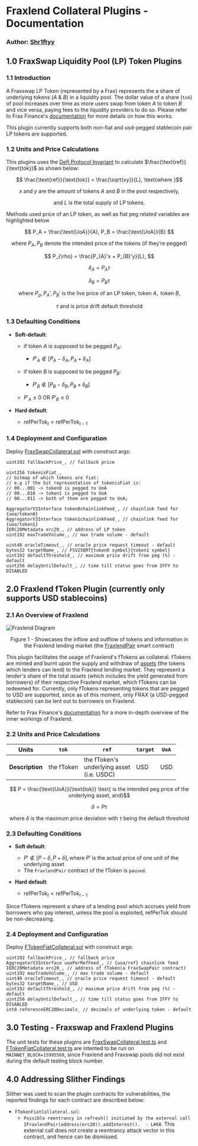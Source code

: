 # Fraxlend Collateral Plugins - Documentation
### Author: [Shr1ftyy](https://github.com/Shr1ftyy)
## 1.0 FraxSwap Liquidity Pool (LP) Token Plugins 

### 1.1 Introduction 

A Fraxswap LP Token (represented by a Frax) represents the a share of underlying tokens ($A$ & $B$) in a liquidity pool.
The dollar value of a share (`tok`) of pool increases over time as more users swap from token $A$ 
to token $B$ and vice versa, paying fees to the liquidity providers to do so. Please refer to Frax
Finance's [documentation](https://docs.frax.finance/fraxswap/technical-specifications) for more
details on how this works. 

This plugin currently supports both non-fiat and usd-pegged stablecoin pair LP tokens are supported.

### 1.2 Units and Price Calculations

This plugins uses the [Defi Protocol Invariant](https://github.com/reserve-protocol/protocol/blob/master/docs/collateral.md#defi-protocol-invariant) to calculate $\frac{\text{ref}}{\text{tok}}$ as shown below:

$$ \frac{\text{ref}}{\text{tok}} = \frac{\sqrt{xy}}{L}, \text{where }$$

$$ x \text{ and } y \text{ are the amount of tokens } A \text{ and } B \text{ in the pool respectively,} $$

$$ \text{and } L \text{ is the total } \text{supply of LP tokens. } $$

Methods used price of an LP token, as well as fiat peg related variables are highlighted below

$$ P_A = \frac{\text{UoA}}{A}, P_B = \frac{\text{UoA}}{B} $$

$$ \text{where } P_A, P_B \text{ denote the intended price of the tokens (if they're pegged)} $$

$$ P_{\rho} = \frac{P_{A}'x + P_{B}'y}{L}, $$

$$ \delta_A = P_A \tau $$

$$ \delta_B = P_B \tau $$

$$ \text{where } P_{\rho}, P_{A}',  P_{B}' \text{ is the live price of an LP token, token } A, \text{ token } B, $$

$$ \tau \text{ and is price drift default threshold} $$

### 1.3 Defaulting Conditions    
- **Soft-default**:
  - if token $A$ is supposed to be pegged $P_A$:
    - $P'_A \notin [P_A - \delta_A, P_A + \delta_A]$

  - if token $B$ is supposed to be pegged $P_B$:
    - $P'_B \notin [P_B - \delta_B, P_B + \delta_B]$ 
  
  - $P'_A \le 0$ OR $P'_B \le 0$

- **Hard default**: 
  - $\text{refPerTok} _{t} \lt \text{refPerTok} _{t-1}$

### 1.4 Deployment and Configuration

Deploy [FraxSwapCollateral.sol](./FraxSwapCollateral.sol) with construct args:
```
uint192 fallbackPrice_, // fallback price

uint256 tokenisFiat_, 
// bitmap of which tokens are fiat:
// e.g if the bit representation of tokenisFiat is:
// 00...001 -> token0 is pegged to UoA
// 00...010 -> token1 is pegged to UoA
// 00...011 -> both of them are pegged to UoA;

AggregatorV3Interface token0chainlinkFeed_, // chainlink feed for {uoa/token0}
AggregatorV3Interface token1chainlinkFeed_, // chainlink feed for {uoa/token1}
IERC20Metadata erc20_, // address of LP token
uint192 maxTradeVolume_, // max trade volume - default

uint48 oracleTimeout_, // oracle price request timeout - default
bytes32 targetName_, // FSV2SQRT{token0 symbol}{token1 symbol}
uint192 defaultThreshold_, // maximum price drift from peg (%) - default
uint256 delayUntilDefault_, // time till status goes from IFFY to DISABLED
```
      
## 2.0 Fraxlend fToken Plugin (currently only supports USD stablecoins)
### 2.1 An Overview of Fraxlend
![Fraxlend Diagram](https://3191235985-files.gitbook.io/~/files/v0/b/gitbook-x-prod.appspot.com/o/spaces%2F-MJQZW1mSg2O5N7HXHo0-1972196547%2Fuploads%2F0Eg35ekKh60kbHi0nwed%2FEcosystem%20Participants.png?alt=media&token=0e08bb51-4238-4b64-853a-04f2819f580b)
<div align = "center">
Figure 1 - Showcases the inflow and outflow of tokens and information 
in the Fraxlend lending market (the <a href=https://github.com/FraxFinance/fraxlend/blob/main/src/contracts/FraxlendPair.sol>
FraxlendPair</a> smart contract)
</div>
<p></p>

This plugin facilitates the usage of Fraxlend's fTokens as collateral. fTokens are minted and 
burnt upon the supply and withdraw of [assets](https://docs.frax.finance/fraxlend/fraxlend-overview#:~:text=Lenders%20provide%20Asset%20Tokens%20to%20the%20pool%20in%20exchange%20for%20fTokens) (the tokens which lenders can lend)
to the Fraxlend lending market. They represent a lender's share of the total *assets* 
(which includes the yield generated from borrowers) of their respective Fraxlend market, which fTokens 
can be redeemed for. Currently, only fTokens representing tokens that are pegged to USD are supported, since as of this moment,
only FRAX (a USD-pegged stablecoin) can be lent out to borrowers on Fraxlend.

Refer to Frax Finance's [documentation](https://docs.frax.finance/fraxlend/fraxlend-overview) for a more in-depth overview
of the inner workings of Fraxlend.

### 2.2 Units and Price Calculations

| **Units**       | `tok`      | `ref`                                                   | `target` | `UoA` |
|-----------------|------------|---------------------------------------------------------|----------|-------|
| **Description** | the fToken | the fToken's <br>underlying asset <br>(i.e. USDC) | USD      | USD   |

$$ P = \frac{\text{UoA}}{\text{tok}} \text{ is the intended peg price of the underlying asset, and}$$

$$ \delta = P \tau $$

$$ \text{ where } \delta \text{ is the maximum price deviation with } \tau \text{ being the default threshold}$$

### 2.3 Defaulting Conditions    

- **Soft default**:
  - $P' \notin [P - \delta, P + \delta], \text{where } P' \text{ is the actual price of one unit of the underlying asset}$
  - The `FraxlendPair` contract of the fToken is `paused`.

- **Hard default**: 
  - $\text{refPerTok} _t \lt \text{refPerTok} _{t-1}$

Since fTokens represent a share of a lending pool which accrues yield from borrowers who pay interest, 
unless the pool is exploited, $\text{refPerTok}$ should be non-decreasing.

### 2.4 Deployment and Configuration

Deploy [FTokenFiatCollateral.sol](./FTokenFiatCollateral.sol) with construct args:
```
uint192 fallbackPrice_, // fallback price
AggregatorV3Interface uoaPerRefFeed_, // {uoa/ref} chainlink feed
IERC20Metadata erc20_, // address of fToken(a FraxSwapPair contract)
uint192 maxTradeVolume_, // max trade volume - default
uint48 oracleTimeout_, // oracle price request timeout - default
bytes32 targetName_, // USD
uint192 defaultThreshold_, // maximum price drift from peg (%) - default
uint256 delayUntilDefault_, // time till status goes from IFFY to DISABLED
int8 referenceERC20Decimals_ // decimals of underlying token - default
```

## 3.0 Testing - Fraxswap and Fraxlend Plugins
The unit tests for these plugins are [FraxSwapCollateral.test.ts](../../../test/integration/individual-collateral/FraxSwapCollateral.test.ts) and [FTokenFiatCollateral.test.ts](../../../test/integration/individual-collateral/FTokenFiatCollateral.test.ts) are intented to be run on `MAINNET_BLOCK=15995569`,
since Fraxlend and Fraxswap pools did not exist during the default testing block number.


## 4.0 Addressing Slither Findings
Slither was used to scan the plugin contracts for vulnerabilities, the reported findings for each contract are described below:

- `FTokenFiatCollateral.sol`:
  - `Possible reentrancy in refresh() initiated by the external call IFraxlendPair(address(erc20)).addInterest().  - L#68`. This external call does not create a reentrancy attack vector in this contract, and hence can be dismissed.